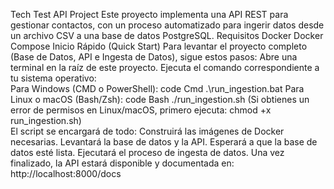 Tech Test API Project
Este proyecto implementa una API REST para gestionar contactos, con un proceso automatizado para ingerir datos desde un archivo CSV a una base de datos PostgreSQL.
Requisitos
Docker
Docker Compose
Inicio Rápido (Quick Start)
Para levantar el proyecto completo (Base de Datos, API e Ingesta de Datos), sigue estos pasos:
Abre una terminal en la raíz de este proyecto.
Ejecuta el comando correspondiente a tu sistema operativo:
<br>
Para Windows (CMD o PowerShell):
code
Cmd
.\run_ingestion.bat
Para Linux o macOS (Bash/Zsh):
code
Bash
./run_ingestion.sh
(Si obtienes un error de permisos en Linux/macOS, primero ejecuta: chmod +x run_ingestion.sh)
<br>
El script se encargará de todo:
Construirá las imágenes de Docker necesarias.
Levantará la base de datos y la API.
Esperará a que la base de datos esté lista.
Ejecutará el proceso de ingesta de datos.
Una vez finalizado, la API estará disponible y documentada en:
http://localhost:8000/docs